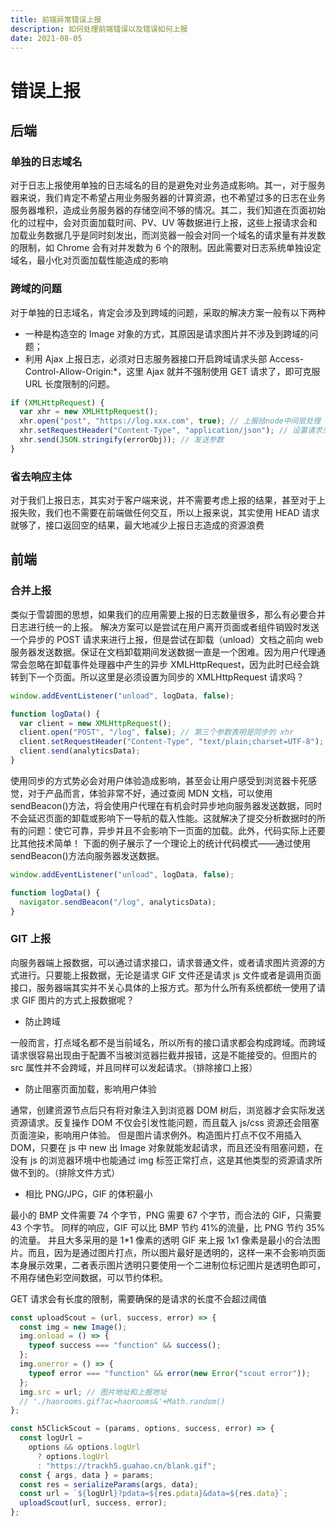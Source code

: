 ```yaml
---
title: 前端异常错误上报
description: 如何处理前端错误以及错误如何上报
date: 2021-08-05
---
```


# 错误上报

## 后端

### 单独的日志域名

对于日志上报使用单独的日志域名的目的是避免对业务造成影响。其一，对于服务器来说，我们肯定不希望占用业务服务器的计算资源，也不希望过多的日志在业务服务器堆积，造成业务服务器的存储空间不够的情况。其二，我们知道在页面初始化的过程中，会对页面加载时间、PV、UV 等数据进行上报，这些上报请求会和加载业务数据几乎是同时刻发出，而浏览器一般会对同一个域名的请求量有并发数的限制，如 Chrome 会有对并发数为 6 个的限制。因此需要对日志系统单独设定域名，最小化对页面加载性能造成的影响

### 跨域的问题

对于单独的日志域名，肯定会涉及到跨域的问题，采取的解决方案一般有以下两种

- 一种是构造空的 Image 对象的方式，其原因是请求图片并不涉及到跨域的问题；
- 利用 Ajax 上报日志，必须对日志服务器接口开启跨域请求头部 Access-Control-Allow-Origin:\*，这里 Ajax 就并不强制使用 GET 请求了，即可克服 URL 长度限制的问题。

```js
if (XMLHttpRequest) {
  var xhr = new XMLHttpRequest();
  xhr.open("post", "https://log.xxx.com", true); // 上报给node中间层处理
  xhr.setRequestHeader("Content-Type", "application/json"); // 设置请求头
  xhr.send(JSON.stringify(errorObj)); // 发送参数
}
```

### 省去响应主体

对于我们上报日志，其实对于客户端来说，并不需要考虑上报的结果，甚至对于上报失败，我们也不需要在前端做任何交互，所以上报来说，其实使用 HEAD 请求就够了，接口返回空的结果，最大地减少上报日志造成的资源浪费

## 前端

### 合并上报

类似于雪碧图的思想，如果我们的应用需要上报的日志数量很多，那么有必要合并日志进行统一的上报。
解决方案可以是尝试在用户离开页面或者组件销毁时发送一个异步的 POST 请求来进行上报，但是尝试在卸载（unload）文档之前向 web 服务器发送数据。保证在文档卸载期间发送数据一直是一个困难。因为用户代理通常会忽略在卸载事件处理器中产生的异步 XMLHttpRequest，因为此时已经会跳转到下一个页面。所以这里是必须设置为同步的 XMLHttpRequest 请求吗？

```js
window.addEventListener("unload", logData, false);

function logData() {
  var client = new XMLHttpRequest();
  client.open("POST", "/log", false); // 第三个参数表明是同步的 xhr
  client.setRequestHeader("Content-Type", "text/plain;charset=UTF-8");
  client.send(analyticsData);
}
```

使用同步的方式势必会对用户体验造成影响，甚至会让用户感受到浏览器卡死感觉，对于产品而言，体验非常不好，通过查阅 MDN 文档，可以使用 sendBeacon()方法，将会使用户代理在有机会时异步地向服务器发送数据，同时不会延迟页面的卸载或影响下一导航的载入性能。这就解决了提交分析数据时的所有的问题：使它可靠，异步并且不会影响下一页面的加载。此外，代码实际上还要比其他技术简单！
下面的例子展示了一个理论上的统计代码模式——通过使用 sendBeacon()方法向服务器发送数据。

```js
window.addEventListener("unload", logData, false);

function logData() {
  navigator.sendBeacon("/log", analyticsData);
}
```

### GIT 上报

向服务器端上报数据，可以通过请求接口，请求普通文件，或者请求图片资源的方式进行。只要能上报数据，无论是请求 GIF 文件还是请求 js 文件或者是调用页面接口，服务器端其实并不关心具体的上报方式。那为什么所有系统都统一使用了请求 GIF 图片的方式上报数据呢？

- 防止跨域

一般而言，打点域名都不是当前域名，所以所有的接口请求都会构成跨域。而跨域请求很容易出现由于配置不当被浏览器拦截并报错，这是不能接受的。但图片的 src 属性并不会跨域，并且同样可以发起请求。（排除接口上报）

- 防止阻塞页面加载，影响用户体验

通常，创建资源节点后只有将对象注入到浏览器 DOM 树后，浏览器才会实际发送资源请求。反复操作 DOM 不仅会引发性能问题，而且载入 js/css 资源还会阻塞页面渲染，影响用户体验。
但是图片请求例外。构造图片打点不仅不用插入 DOM，只要在 js 中 new 出 Image 对象就能发起请求，而且还没有阻塞问题，在没有 js 的浏览器环境中也能通过 img 标签正常打点，这是其他类型的资源请求所做不到的。（排除文件方式）

- 相比 PNG/JPG，GIF 的体积最小

最小的 BMP 文件需要 74 个字节，PNG 需要 67 个字节，而合法的 GIF，只需要 43 个字节。
同样的响应，GIF 可以比 BMP 节约 41%的流量，比 PNG 节约 35%的流量。
并且大多采用的是 1\*1 像素的透明 GIF 来上报
1x1 像素是最小的合法图片。而且，因为是通过图片打点，所以图片最好是透明的，这样一来不会影响页面本身展示效果，二者表示图片透明只要使用一个二进制位标记图片是透明色即可，不用存储色彩空间数据，可以节约体积。

GET 请求会有长度的限制，需要确保的是请求的长度不会超过阈值

```js
const uploadScout = (url, success, error) => {
  const img = new Image();
  img.onload = () => {
    typeof success === "function" && success();
  };
  img.onerror = () => {
    typeof error === "function" && error(new Error("scout error"));
  };
  img.src = url; // 图片地址和上报地址
  // './haorooms.gif?ac=haorooms&'+Math.random()
};

const h5ClickScout = (params, options, success, error) => {
  const logUrl =
    options && options.logUrl
      ? options.logUrl
      : "https://trackh5.guahao.cn/blank.gif";
  const { args, data } = params;
  const res = serializeParams(args, data);
  const url = `${logUrl}?pdata=${res.pdata}&data=${res.data}`;
  uploadScout(url, success, error);
};
```
